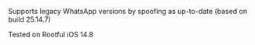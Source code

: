 Supports legacy WhatsApp versions by spoofing as up-to-date (based on build 25.14.7)

Tested on Rootful iOS 14.8
